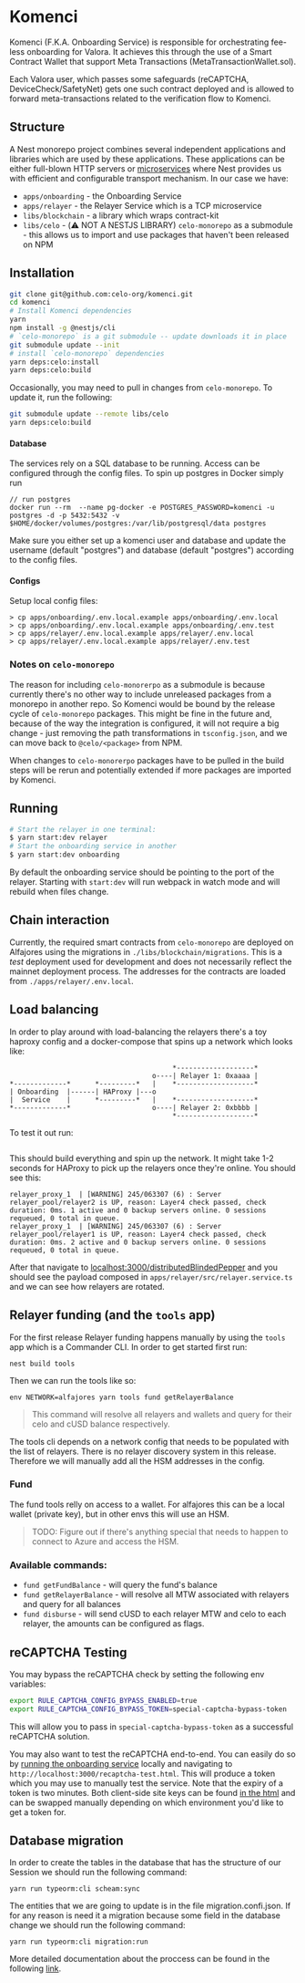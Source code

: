 # Komenci

Komenci (F.K.A. Onboarding Service) is responsible for orchestrating fee-less onboarding for Valora.
It achieves this through the use of a Smart Contract Wallet that support Meta Transactions (MetaTransactionWallet.sol).

Each Valora user, which passes some safeguards (reCAPTCHA, DeviceCheck/SafetyNet) gets one such contract deployed and is allowed
to forward meta-transactions related to the verification flow to Komenci.


## Structure

A Nest monorepo project combines several independent applications and libraries which are used by these applications.
These applications can be either full-blown HTTP servers or [microservices](https://docs.nestjs.com/migration-guide#microservices) where Nest provides us
with efficient and configurable transport mechanism.
In our case we have:

- `apps/onboarding` - the Onboarding Service 
- `apps/relayer` - the Relayer Service which is a TCP microservice
- `libs/blockchain` - a library which wraps contract-kit
- `libs/celo` - (:warning: NOT A NESTJS LIBRARY) `celo-monorepo` as a submodule - this allows us to import and use packages that haven't been released on NPM

## Installation

```bash
git clone git@github.com:celo-org/komenci.git
cd komenci
# Install Komenci dependencies
yarn 
npm install -g @nestjs/cli
# `celo-monorepo` is a git submodule -- update downloads it in place
git submodule update --init
# install `celo-monorepo` dependencies
yarn deps:celo:install
yarn deps:celo:build
```

Occasionally, you may need to pull in changes from `celo-monorepo`. To update it, run the following:
```bash
git submodule update --remote libs/celo
yarn deps:celo:build
```

#### Database

The services rely on a SQL database to be running. Access can be configured through the config files.
To spin up postgres in Docker simply run 

```
// run postgres
docker run --rm  --name pg-docker -e POSTGRES_PASSWORD=komenci -u postgres -d -p 5432:5432 -v $HOME/docker/volumes/postgres:/var/lib/postgresql/data postgres
```

Make sure you either set up a komenci user and database and update the username (default "postgres") and database (default "postgres") according to the config files.

#### Configs

Setup local config files:
```
> cp apps/onboarding/.env.local.example apps/onboarding/.env.local
> cp apps/onboarding/.env.local.example apps/onboarding/.env.test
> cp apps/relayer/.env.local.example apps/relayer/.env.local
> cp apps/relayer/.env.local.example apps/relayer/.env.test
```

### Notes on `celo-monorepo`

The reason for including `celo-monorerpo` as a submodule is because currently there's no other way to include unreleased packages from a monorepo in another repo.
So Komenci would be bound by the release cycle of `celo-monorepo` packages. This might be fine in the future and, because of the way the integration is configured, 
it will not require a big change - just removing the path transformations in `tsconfig.json`, and we can move back to `@celo/<package>` from NPM.

When changes to `celo-monorerpo` packages have to be pulled in the build steps will be rerun and potentially extended if more packages are imported by Komenci.

## Running

```bash
# Start the relayer in one terminal:
$ yarn start:dev relayer
# Start the onboarding service in another
$ yarn start:dev onboarding
```

By default the onboarding service should be pointing to the port of the relayer.
Starting with `start:dev` will run webpack in watch mode and will rebuild when files change.

## Chain interaction

Currently, the required smart contracts from `celo-monorepo` are deployed on Alfajores using the migrations in `./libs/blockchain/migrations`.
This is a _test_ deployment used for development and does not necessarily reflect the mainnet deployment process.
The addresses for the contracts are loaded from `./apps/relayer/.env.local`.

## Load balancing

In order to play around with load-balancing the relayers there's a toy haproxy config and a docker-compose that spins up a network which looks like:

```
                                        *-------------------*
                                   o----| Relayer 1: 0xaaaa |
*-------------*      *---------*   |    *-------------------*   
| Onboarding  |------| HAProxy |---o
|  Service    |      *---------*   |    *-------------------*
*-------------*                    o----| Relayer 2: 0xbbbb |
                                        *-------------------*
```

To test it out run:

```$ docker-compose -f docker-compose.proxy.yml up
```

This should build everything and spin up the network. 
It might take 1-2 seconds for HAProxy to pick up the relayers once they're online. You should see this:
```
relayer_proxy_1  | [WARNING] 245/063307 (6) : Server relayer_pool/relayer2 is UP, reason: Layer4 check passed, check duration: 0ms. 1 active and 0 backup servers online. 0 sessions requeued, 0 total in queue.
relayer_proxy_1  | [WARNING] 245/063307 (6) : Server relayer_pool/relayer1 is UP, reason: Layer4 check passed, check duration: 0ms. 2 active and 0 backup servers online. 0 sessions requeued, 0 total in queue.
```

After that navigate to [localhost:3000/distributedBlindedPepper](http://localhost:3000/distributedBlindedPepper) and you should see the payload composed in `apps/relayer/src/relayer.service.ts` and we can see how relayers are rotated.

## Relayer funding (and the `tools` app)

For the first release Relayer funding happens manually by using the `tools` app which is a Commander CLI.
In order to get started first run:

```
nest build tools
```

Then we can run the tools like so:
```
env NETWORK=alfajores yarn tools fund getRelayerBalance
```

> This command will resolve all relayers and wallets and query for their celo and cUSD balance respectively.

The tools cli depends on a network config that needs to be populated with the list of relayers.
There is no relayer discovery system in this release. Therefore we will manually add all the HSM addresses
in the config.

### Fund

The fund tools relly on access to a wallet.
For alfajores this can be a local wallet (private key), but in other envs this will use an HSM.

> TODO: Figure out if there's anything special that needs to happen to connect to Azure and access the HSM.

### Available commands:

- `fund getFundBalance` - will query the fund's balance
- `fund getRelayerBalance` - will resolve all MTW associated with relayers and query for all balances
- `fund disburse` - will send cUSD to each relayer MTW and celo to each relayer, the amounts can be configured as flags.

## reCAPTCHA Testing

You may bypass the reCAPTCHA check by setting the following env variables:
```bash
export RULE_CAPTCHA_CONFIG_BYPASS_ENABLED=true
export RULE_CAPTCHA_CONFIG_BYPASS_TOKEN=special-captcha-bypass-token
```
This will allow you to pass in `special-captcha-bypass-token` as a successful reCAPTCHA solution.

You may also want to test the reCAPTCHA end-to-end. You can easily do so by [running the onboarding service](#running) locally and navigating to `http://localhost:3000/recaptcha-test.html`. This will produce a token which you may use to manually test the service. Note that the expiry of a token is two minutes. Both client-side site keys can be found [in the html](./apps/onboarding/public/recaptcha-test.html) and can be swapped manually depending on which environment you'd like to get a token for.

## Database migration

In order to create the tables in the database that has the structure of our Session we should run the following command: 

```yarn run typeorm:cli scheam:sync```

The entities that we are going to update is in the file migration.confi.json. If for any reason is need it a migration because some field in the database change we should run the following command:

``` yarn run typeorm:cli migration:run ```

More detailed documentation about the proccess can be found in the following [link](https://typeorm.io/#/migrations/creating-a-new-migration).

